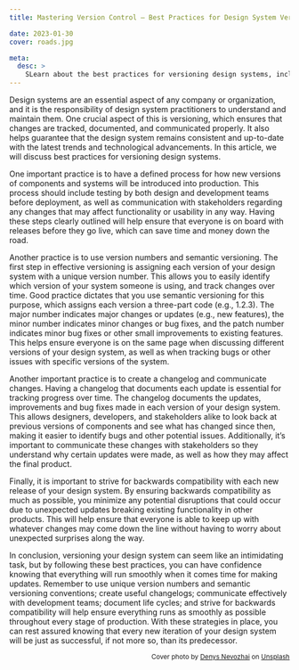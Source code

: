 ```yaml
---
title: Mastering Version Control — Best Practices for Design System Versioning

date: 2023-01-30
cover: roads.jpg

meta:
  desc: >
    SLearn about the best practices for versioning design systems, including using unique version numbers and semantic versioning, creating a changelog, effective communication, and striving for backwards compatibility. Keep your design system consistent and up-to-date with the latest trends and technology by following these strategies for successful versioning.
---
```


<div data-excerpt>

Design systems are an essential aspect of any company or organization, and it is the responsibility of design system practitioners to understand and maintain them. One crucial aspect of this is versioning, which ensures that changes are tracked, documented, and communicated properly. It also helps guarantee that the design system remains consistent and up-to-date with the latest trends and technological advancements. In this article, we will discuss best practices for versioning design systems.

</div>

One important practice is to have a defined process for how new versions of components and systems will be introduced into production. This process should include testing by both design and development teams before deployment, as well as communication with stakeholders regarding any changes that may affect functionality or usability in any way. Having these steps clearly outlined will help ensure that everyone is on board with releases before they go live, which can save time and money down the road.

Another practice is to use version numbers and semantic versioning. The first step in effective versioning is assigning each version of your design system with a unique version number. This allows you to easily identify which version of your system someone is using, and track changes over time. Good practice dictates that you use semantic versioning for this purpose, which assigns each version a three-part code (e.g., 1.2.3). The major number indicates major changes or updates (e.g., new features), the minor number indicates minor changes or bug fixes, and the patch number indicates minor bug fixes or other small improvements to existing features. This helps ensure everyone is on the same page when discussing different versions of your design system, as well as when tracking bugs or other issues with specific versions of the system.

Another important practice is to create a changelog and communicate changes. Having a changelog that documents each update is essential for tracking progress over time. The changelog documents the updates, improvements and bug fixes made in each version of your design system. This allows designers, developers, and stakeholders alike to look back at previous versions of components and see what has changed since then, making it easier to identify bugs and other potential issues. Additionally, it’s important to communicate these changes with stakeholders so they understand why certain updates were made, as well as how they may affect the final product.

Finally, it is important to strive for backwards compatibility with each new release of your design system. By ensuring backwards compatibility as much as possible, you minimize any potential disruptions that could occur due to unexpected updates breaking existing functionality in other products. This will help ensure that everyone is able to keep up with whatever changes may come down the line without having to worry about unexpected surprises along the way.

In conclusion, versioning your design system can seem like an intimidating task, but by following these best practices, you can have confidence knowing that everything will run smoothly when it comes time for making updates. Remember to use unique version numbers and semantic versioning conventions; create useful changelogs; communicate effectively with development teams; document life cycles; and strive for backwards compatibility will help ensure everything runs as smoothly as possible throughout every stage of production. With these strategies in place, you can rest assured knowing that every new iteration of your design system will be just as successful, if not more so, than its predecessor.

<div style="text-align: right;"><small>
Cover photo by <a href="https://unsplash.com/@dnevozhai?utm_source=unsplash&utm_medium=referral&utm_content=creditCopyText">Denys Nevozhai</a> on <a href="https://unsplash.com/photos/k5w21D7PgMk?utm_source=unsplash&utm_medium=referral&utm_content=creditCopyText">Unsplash</a>
</small>
</div>

